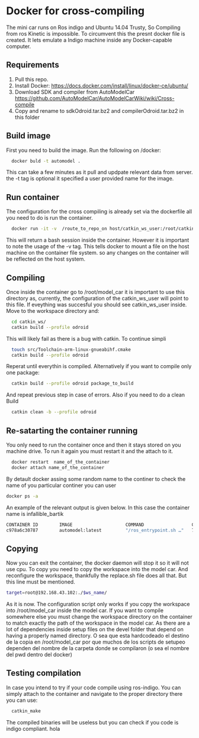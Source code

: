 # Docker for cross-compiling

The mini car runs on Ros indigo and Ubuntu 14.04 Trusty, So Compiling from
ros Kinetic is impossible.
To circumvent this the presnt docker file is created. It lets emulate a Indigo machine inside any Docker-capable computer.

## Requirements
1. Pull this repo.
2. Install Docker: https://docs.docker.com/install/linux/docker-ce/ubuntu/
3. Download SDK and compiler from AutoModelCar https://github.com/AutoModelCar/AutoModelCarWiki/wiki/Cross-compile
4. Copy and rename to sdkOdroid.tar.bz2 and compilerOdroid.tar.bz2 in this folder

## Build image
 First you need to build the image. Run the following on /docker:
```bash
  docker buld -t automodel .
```
This can take a few minutes as it pull and updpate relevant data from  server. the -t tag is optional it specified a user provided name for the image.

## Run container
The configuration for the cross compiling is already set via the dockerfile all you need to do is run the container.

```bash
  docker run -it -v  /route_to_repo_on host/catkin_ws_user:/root/catkin_ws_user/  automodel:latest bash
```
This will return a bash session inside the container. However it is important to note the usage of the -v tag. This tells docker to mount a file on the host machine on the container file system. so any changes on the container will be reflected on the host system.

## Compiling
Once inside the container go to /root/model_car it is important to use this directory as, currently, the configuration of the catkin_ws_user will point to this file. If eveything was succesful you should see catkin_ws_user inside.
Move to the workspace directory and:
```bash
  cd catkin_ws/
  catkin build --profile odroid
```
This will likely fail as there is a bug with catkin. To continue simpli
```bash
  touch src/Toolchain-arm-linux-gnueabihf.cmake
  catkin build --profile odroid
```
Reperat until everythin is compiled. Alternatively if you want to compile only one package:

```bash
  catkin build --profile odroid package_to_build
```
And repeat previous step in case of errors.
Also if you need to do a clean Build
```bash
  catkin clean -b --profile odroid
```

## Re-satarting the container running
You only need to run the container once and then it stays stored on you machine drive. To run it again you must restart it and the attach to it.
```bash
  docker restart  name_of_the_container
  docker attach name_of_the_container
```
By detault docker assing some random name to the continer to check the name of you particular continer you can user

```bash
docker ps -a
```
An example of the relevant output is given below. In this case the container name is infallible_bartik
```bash
CONTAINER ID        IMAGE                    COMMAND                  CREATED             STATUS                  PORTS               NAMES
c978a6c30787        automodel:latest         "/ros_entrypoint.sh …"   7 days ago          Exited (1) 5 days ago                       infallible_bartik
```

## Copying
Now you can exit the container, the docker daemon will stop it so it will not use cpu.
To copy you need to copy the workspace into the model car. And reconfigure the workspace, thankfully the replace.sh file does all that. But this line must be mentioned.
```bash
target=root@192.168.43.102:./$ws_name/
```
As it is now. The configuration script only works if you copy the workspace into /root/model_car inside the model car. If you want to compile somewhere else you must change the workspace directory on the container to match exactly the path of the workspace in the model car.
As there are a lot of dependencies inside setup files on the devel folder that depend on having a properly named directory.
O sea que esta hardcodeado el destino de la copia en /root/model_car por que muchos de los scripts de setupeo dependen del nombre de la carpeta donde se compilaron (o sea el nombre del pwd dentro del docker)

## Testing compilation
In case you intend to try if your code compile using ros-indigo. You can simply attach to the container and navigate to the proper directory there you can use:
```bash
  catkin_make
```
The compiled binaries will be useless but you can check if you code is indigo compliant.
hola
